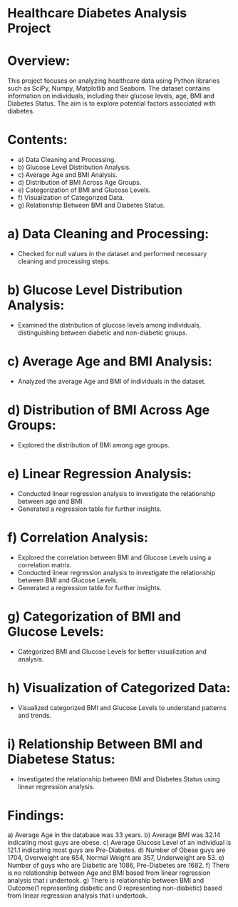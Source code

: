 # Healthcare Diabetes Analysis Project

# Overview:

This project focuses on analyzing healthcare data using Python libraries such as SciPy, Numpy, Matplotlib and Seaborn. The dataset contains information on individuals, including their glucose levels, age, BMI and Diabetes Status. The aim is to explore potential factors associated with diabetes.

# Contents:

- a) Data Cleaning and Processing.
- b) Glucose Level Distribution Analysis.
- c) Average Age and BMI Analysis.
- d) Distribution of BMI Across Age Groups.
- e) Categorization of BMI and Glucose Levels.
- f) Visualization of Categorized Data.
- g) Relationship Between BMI and Diabetes Status.


# a) Data Cleaning and Processing:

- Checked for null values in the dataset and performed necessary cleaning and processing steps.

# b) Glucose Level Distribution Analysis:

- Examined the distribution of glucose levels among individuals, distinguishing between diabetic and non-diabetic groups.

# c) Average Age and BMI Analysis:

- Analyzed the average Age and BMI of individuals in the dataset.

# d) Distribution of BMI Across Age Groups:

- Explored the distribution of BMI among age groups.

# e) Linear Regression Analysis:

- Conducted linear regression analysis to investigate the relationship between age and BMI
- Generated a regression table for further insights.

# f) Correlation Analysis:

- Explored the correlation between BMI and Glucose Levels using a correlation matrix.
-  Conducted linear regression analysis to investigate the relationship between BMI and Glucose Levels.
-  Generated a regression table for further insights.

# g) Categorization of BMI and Glucose Levels:

- Categorized BMI and Glucose Levels for better visualization and analysis.

# h) Visualization of Categorized Data:

- Visualized categorized BMI and Glucose Levels to understand patterns and trends.

# i) Relationship Between BMI and Diabetese Status:

- Investigated the relationship between BMI and Diabetes Status using linear regression analysis.

# Findings:

a) Average Age in the database was 33 years.
b) Average BMI was 32.14 indicating most guys are obese.
c) Average Glucose Level of an individual is 121.1 indicating most guys are Pre-Diabetes.
d) Number of Obese guys are 1704, Overweight are 654, Normal Weight are 357, Underweight are 53.
e) Number of guys who are Diabetic are 1086, Pre-Diabetes are 1682.
f) There is no relationship between Age and BMI based from linear regression analysis that i undertook.
g) There is relationship between BMI and Outcome(1 representing diabetic and 0 representing non-diabetic) based from linear regression analysis that i undertook.

